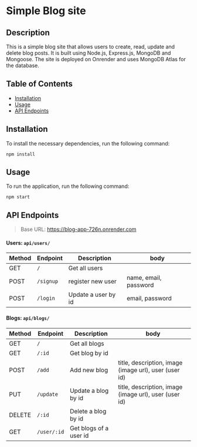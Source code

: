 # Simple Blog site
## Description
This is a simple blog site that allows users to create, read, update and delete blog posts. It is built using Node.js, Express.js, MongoDB and Mongoose. The site is deployed on Onrender and uses MongoDB Atlas for the database.
## Table of Contents
* [Installation](#installation)
* [Usage](#usage)
* [API Endpoints](#api-endpoints)

## Installation
To install the necessary dependencies, run the following command:
```
npm install
```
## Usage
To run the application, run the following command:
```
npm start
```

## API Endpoints
> Base URL: https://blog-app-726n.onrender.com
#### Users: `api/users/`
<!-- table -->
| Method | Endpoint  | Description         | body                  |
| ------ | --------- | ------------------- | --------------------- |
| GET    | `/`       | Get all users       |                       |
| POST   | `/signup` | register new user   | name, email, password |
| POST   | `/login`  | Update a user by id | email, password       |

#### Blogs: `api/blogs/`

<!-- table -->
| Method | Endpoint    | Description            | body                                                  |
| ------ | ----------- | ---------------------- | ----------------------------------------------------- |
| GET    | `/`         | Get all blogs          |                                                       |
| GET    | `/:id`      | Get blog by id         |                                                       |
| POST   | `/add`      | Add new blog           | title, description, image (image url), user (user id) |
| PUT    | `/update`   | Update a blog by id    | title, description, image (image url), user (user id) |
| DELETE | `/:id`      | Delete a blog by id    |                                                       |
| GET    | `/user/:id` | Get blogs of a user id |                                                       |
